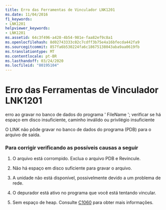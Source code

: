 ```yaml
---
title: Erro das Ferramentas de Vinculador LNK1201
ms.date: 11/04/2016
f1_keywords:
- LNK1201
helpviewer_keywords:
- LNK1201
ms.assetid: 64c3f496-a428-4b54-981e-faa82ef9c8a1
ms.openlocfilehash: 8d02743333c02c7cdff3b75e4a16bfecda442fa9
ms.sourcegitcommit: 857fa6b530224fa6c18675138043aba9aa0619fb
ms.translationtype: MT
ms.contentlocale: pt-BR
ms.lasthandoff: 03/24/2020
ms.locfileid: "80195104"
---
```

# <a name="linker-tools-error-lnk1201"></a>Erro das Ferramentas de Vinculador LNK1201

erro ao gravar no banco de dados do programa ' FileName '; verificar se há espaço em disco insuficiente, caminho inválido ou privilégio insuficiente

O LINK não pôde gravar no banco de dados do programa (PDB) para o arquivo de saída.

### <a name="to-fix-by-checking-the-following-possible-causes"></a>Para corrigir verificando as possíveis causas a seguir

1. O arquivo está corrompido. Exclua o arquivo PDB e Revincule.

1. Não há espaço em disco suficiente para gravar o arquivo.

1. A unidade não está disponível, possivelmente devido a um problema de rede.

1. O depurador está ativo no programa que você está tentando vincular.

1. Sem espaço de heap.  Consulte [C1060](../../error-messages/compiler-errors-1/fatal-error-c1060.md) para obter mais informações.
